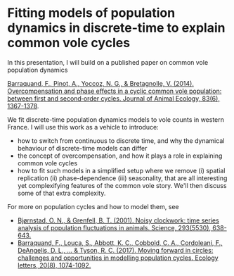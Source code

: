 # Fitting models of population dynamics in discrete-time to explain common vole cycles

In this presentation, I will build on a published paper on common vole population dynamics

[Barraquand, F., Pinot, A., Yoccoz, N. G., & Bretagnolle, V. (2014). Overcompensation and phase effects in a cyclic common vole population: between first and second‐order cycles. Journal of Animal Ecology, 83(6), 1367-1378](https://besjournals.onlinelibrary.wiley.com/doi/full/10.1111/1365-2656.12257). 

We fit discrete-time population dynamics models to vole counts in western France. I will use this work as a vehicle to introduce:
- how to switch from continuous to discrete time, and why the dynamical behaviour of discrete-time models can differ
- the concept of overcompensation, and how it plays a role in explaining common vole cycles
- how to fit such models in a simplified setup where we remove (i) spatial replication (ii) phase-dependence (iii) seasonality, that are all interesting yet complexifying features of the common vole story. We'll then discuss some of that extra complexity. 

For more on population cycles and how to model them, see
- [Bjørnstad, O. N., & Grenfell, B. T. (2001). Noisy clockwork: time series analysis of population fluctuations in animals. Science, 293(5530), 638-643.](https://www.science.org/doi/full/10.1126/science.1062226)
- [Barraquand, F., Louca, S., Abbott, K. C., Cobbold, C. A., Cordoleani, F., DeAngelis, D. L., ... & Tyson, R. C. (2017). Moving forward in circles: challenges and opportunities in modelling population cycles. Ecology letters, 20(8), 1074-1092.](https://onlinelibrary.wiley.com/doi/full/10.1111/ele.12789)
